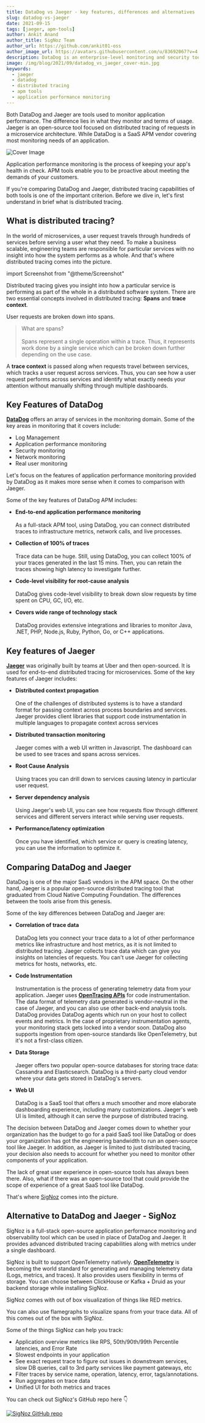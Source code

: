 ```yaml
---
title: DataDog vs Jaeger - key features, differences and alternatives
slug: datadog-vs-jaeger
date: 2021-09-15
tags: [jaeger, apm-tools]
author: Ankit Anand
author_title: SigNoz Team
author_url: https://github.com/ankit01-oss
author_image_url: https://avatars.githubusercontent.com/u/83692067?v=4
description: DataDog is an enterprise-level monitoring and security tool. On the other hand, Jaeger is an open-source tool focused on end-to-end distributed tracing for microservice architecture. DataDog is a full-stack paid APM tool, whereas Jaeger is free and open-source..
image: /img/blog/2021/09/datadog_vs_jaeger_cover-min.jpg
keywords:
  - jaeger
  - datadog
  - distributed tracing
  - apm tools
  - application performance monitoring
---
```

<head>
  <link rel="canonical" href="https://signoz.io/blog/datadog-vs-jaeger/"/>
</head>

Both DataDog and Jaeger are tools used to monitor application performance. The difference lies in what they monitor and terms of usage. Jaeger is an open-source tool focused on distributed tracing of requests in a microservice architecture. While DataDog is a SaaS APM vendor covering most monitoring needs of an application. 

<!--truncate-->

![Cover Image](/img/blog/2021/09/datadog_vs_jaeger_cover-min.jpg)

Application performance monitoring is the process of keeping your app's health in check. APM tools enable you to be proactive about meeting the demands of your customers.

If you're comparing DataDog and Jaeger, distributed tracing capabilities of both tools is one of the important criterion. Before we dive in, let's first understand in brief what is distributed tracing.

## What is distributed tracing?
In the world of microservices, a user request travels through hundreds of services before serving a user what they need. To make a business scalable, engineering teams are responsible for particular services with no insight into how the system performs as a whole. And that's where distributed tracing comes into the picture.

import Screenshot from "@theme/Screenshot"

<Screenshot
    alt="Microservices architecture"
    height={500}
    src="/img/blog/2021/09/jaeger_vs_zipkin_microservices_architecture.png"
    title="Microservice architecture of a fictional e-commerce application"
    width={700}
/>

Distributed tracing gives you insight into how a particular service is performing as part of the whole in a distributed software system. There are two essential concepts involved in distributed tracing: **Spans** and **trace context**.

User requests are broken down into spans.

> What are spans?<br></br>
> Spans represent a single operation within a trace. Thus, it represents work done by a single service which can be broken down further depending on the use case.

A **trace context** is passed along when requests travel between services, which tracks a user request across services. Thus, you can see how a user request performs across services and identify what exactly needs your attention without manually shifting through multiple dashboards.

<Screenshot
    alt="Trace context is passed to track user requests across services"
    height={500}
    src="/img/blog/2021/09/opentelemetry_distributed_tracing-min.png"
    title="A trace context is passed when user requests pass from one service to another"
    width={700}
/>

## Key Features of DataDog
<a href = "https://www.datadoghq.com/" rel="noopener noreferrer nofollow" target="_blank" ><b>DataDog</b></a> offers an array of services in the monitoring domain. Some of the key areas in monitoring that it covers include:

- Log Management
- Application performance monitoring
- Security monitoring
- Network monitoring
- Real user monitoring

Let's focus on the features of application performance monitoring provided by DataDog as it makes more sense when it comes to comparison with Jaeger.

Some of the key features of DataDog APM includes:
- **End-to-end application performance monitoring**<br></br>
As a full-stack APM tool, using DataDog, you can connect distributed traces to infrastructure metrics, network calls, and live processes.

- **Collection of 100% of traces**<br></br>
Trace data can be huge. Still, using DataDog, you can collect 100% of your traces generated in the last 15 mins. Then, you can retain the traces showing high latency to investigate further.

- **Code-level visibility for root-cause analysis**<br></br>
DataDog gives code-level visibility to break down slow requests by time spent on CPU, GC, I/O, etc.

- **Covers wide range of technology stack**<br></br>
DataDog provides extensive integrations and libraries to monitor Java, .NET, PHP, Node.js, Ruby, Python, Go, or C++ applications.

<Screenshot
    alt="DataDog APM dashboard"
    height={500}
    src="/img/blog/2021/09/datadog_vs_jaeger_dd_dashbaord-min.jpg"
    title="DataDog APM tool showing infrastructure, metrics, logs, errors, processes, network and code hotspots under a single dashboard"
    width={700}
/>

<Screenshot
    alt="DataDog provides code level visibility to identify issues quickly"
    height={500}
    src="/img/blog/2021/09/datadog_vs_jaeger_dd_rca-min.jpg"
    title="Find code hotspots using DataDog APM tool"
    width={700}
/>

## Key features of Jaeger
<a href = "https://www.jaegertracing.io/" rel="noopener noreferrer nofollow" target="_blank" ><b>Jaeger</b></a> was originally built by teams at Uber and then open-sourced. It is used for end-to-end distributed tracing for microservices. Some of the key features of Jaeger includes:

- **Distributed context propagation**<br></br>
  One of the challenges of distributed systems is to have a standard format for passing context across process boundaries and services. Jaeger provides client libraries that support code instrumentation in multiple languages to propagate context across services

- **Distributed transaction monitoring**<br></br>
  Jaeger comes with a web UI written in Javascript. The dashboard can be used to see traces and spans across services.

- **Root Cause Analysis**<br></br>
  Using traces you can drill down to services causing latency in particular user request.

- **Server dependency analysis**<br></br>
  Using Jaeger's web UI, you can see how requests flow through different services and different servers interact while serving user requests.

- **Performance/latency optimization**<br></br>
  Once you have identified, which service or query is creating latency, you can use the information to optimize it.

<Screenshot
    alt="Jaeger UI"
    height={500}
    src="/img/blog/2021/08/jaeger_ui-min.png"
    title="Jaeger UI showing services and corresponding traces"
    width={700}
/>

## Comparing DataDog and Jaeger
DataDog is one of the major SaaS vendors in the APM space. On the other hand, Jaeger is a popular open-source distributed tracing tool that graduated from Cloud Native Computing Foundation. The differences between the tools arise from this genesis.

Some of the key differences between DataDog and Jaeger are:

- **Correlation of trace data**<br></br>
DataDog lets you connect your trace data to a lot of other performance metrics like infrastructure and host metrics, as it is not limited to distributed tracing. Jaeger collects trace data which can give you insights on latencies of requests. You can't use Jaeger for collecting metrics for hosts, networks, etc.

- **Code Instrumentation**<br></br>
Instrumentation is the process of generating telemetry data from your application. Jaeger uses <a href = "https://opentracing.io/" rel="noopener noreferrer nofollow" target="_blank" ><b>OpenTracing APIs</b></a> for code instrumentation. The data format of telemetry data generated is vendor-neutral in the case of Jaeger, and you can also use other back-end analysis tools. DataDog provides DataDog agents which run on your host to collect events and metrics. In the case of proprietary instrumentation agents, your monitoring stack gets locked into a vendor soon. DataDog also supports ingestion from open-source standards like OpenTelemetry, but it's not a first-class citizen.

- **Data Storage**<br></br>
Jaeger offers two popular open-source databases for storing trace data: Cassandra and Elasticsearch. DataDog is a third-party cloud vendor where your data gets stored in DataDog's servers.

- **Web UI**<br></br>
DataDog is a SaaS tool that offers a much smoother and more elaborate dashboarding experience, including many customizations. Jaeger's web UI is limited, although it can serve the purpose of distributed tracing.

The decision between DataDog and Jaeger comes down to whether your organization has the budget to go for a paid SaaS tool like DataDog or does your organization has got the engineering bandwidth to run an open-source tool like Jaeger. In addition, as Jaeger is limited to just distributed tracing, your decision also needs to account for whether you need to monitor other components of your application.

The lack of great user experience in open-source tools has always been there. Also, what if there was an open-source tool that could provide the scope of experience of a great SaaS tool like DataDog.

That's where [SigNoz](https://signoz.io/) comes into the picture.

## Alternative to DataDog and Jaeger - SigNoz
SigNoz is a full-stack open-source application performance monitoring and observability tool which can be used in place of DataDog and Jaeger. It provides advanced distributed tracing capabilities along with metrics under a single dashboard.

 SigNoz is built to support OpenTelemetry natively. <a href = "https://opentelemetry.io/" rel="noopener noreferrer nofollow" target="_blank" ><b>OpenTelemetry</b></a> is becoming the world standard for generating and managing telemetry data (Logs, metrics, and traces). It also provides users flexibility in terms of storage. You can choose between ClickHouse or Kafka + Druid as your backend storage while installing SigNoz.

 <Screenshot
    alt="Architecture of SigNoz with OpenTelemetry and ClickHouse"
    height={500}
    src="/img/blog/2021/09/SigNoz_architecture_clickhouse.png"
    title="Architecture of SigNoz with ClickHouse as storage backend and OpenTelemetry for code instrumentatiion"
    width={700}
/>

SigNoz comes with out of box visualization of things like RED metrics.

<Screenshot
    alt="SigNoz UI showing the popular RED metrics"
    height={500}
    src="/img/blog/common/signoz_charts_application_metrics.png"
    title="SigNoz UI showing application overview metrics like RPS, 50th/90th/99th Percentile latencies, and Error Rate"
    width={700}
/>

You can also use flamegraphs to visualize spans from your trace data. All of this comes out of the box with SigNoz.

<Screenshot
    alt="Flamegraphs used to visualize spans of distributed tracing in SigNoz UI"
    height={500}
    src="/img/blog/common/signoz_flamegraphs.png"
    title="Flamegraphs showing exact duration taken by each spans - a concept of distributed tracing"
    width={700}
/>


Some of the things SigNoz can help you track:

- Application overview metrics like RPS, 50th/90th/99th Percentile latencies, and Error Rate
- Slowest endpoints in your application
- See exact request trace to figure out issues in downstream services, slow DB queries, call to 3rd party services like payment gateways, etc
- Filter traces by service name, operation, latency, error, tags/annotations.
- Run aggregates on trace data
- Unified UI for both metrics and traces

You can check out SigNoz's GitHub repo here 👇

[![SigNoz GitHub repo](/img/blog/common/signoz_github.png)](https://github.com/SigNoz/signoz)

